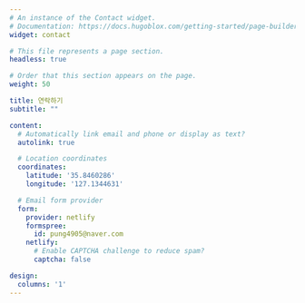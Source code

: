 ```yaml
---
# An instance of the Contact widget.
# Documentation: https://docs.hugoblox.com/getting-started/page-builder/
widget: contact

# This file represents a page section.
headless: true

# Order that this section appears on the page.
weight: 50

title: 연락하기
subtitle: ""

content:
  # Automatically link email and phone or display as text?
  autolink: true

  # Location coordinates
  coordinates:
    latitude: '35.8460286'
    longitude: '127.1344631'

  # Email form provider
  form:
    provider: netlify
    formspree:
      id: pung4905@naver.com
    netlify:
      # Enable CAPTCHA challenge to reduce spam?
      captcha: false

design:
  columns: '1'
---
```

